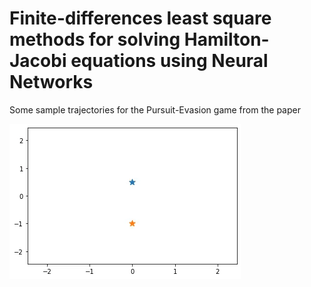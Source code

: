 # Finite-differences least square methods for solving Hamilton-Jacobi equations using Neural Networks


Some sample trajectories for the Pursuit-Evasion game from the paper

![Demo Video](./movies_paper/movie1.gif)
